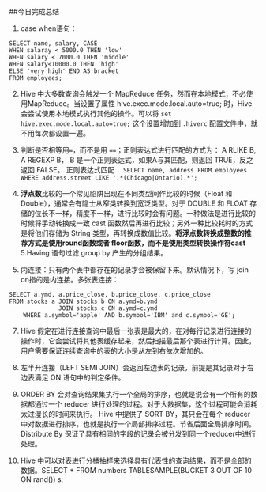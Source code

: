 ##今日完成总结
1. case when语句： 
  ``` 
SELECT name, salary, CASE 
  WHEN salaray < 5000.0 THEN 'low' 
  WHEN salary < 7000.0 THEN 'middle' 
  WHEN salary<10000.0 THEN 'high' 
  ELSE 'very high' END AS bracket 
  FROM employees; 
  ```

2. Hive 中大多数查询会触发一个 MapReduce 任务，然而在本地模式，不必使用MapReduce。当设置了属性 hive.exec.mode.local.auto=true; 时，Hive 会尝试使用本地模式执行其他的操作。可以将 `set hive.exec.mode.local.auto=true;` 这个设置增加到 `.hiverc` 配置文件中，就不用每次都设置一遍。
3. 判断是否相等用`=`，而不是用 `==`；正则表达式进行匹配的方式为： A RLIKE B, A REGEXP B， B 是一个正则表达式，如果A与其匹配，则返回 TRUE，反之返回 FALSE。 正则表达式匹配： `SELECT name, address FROM employees WHERE address.street LIKE '.*(Chicago|Ontario).*';`
4. **浮点数**比较的一个常见陷阱出现在不同类型间作比较的时候（Float 和 Double），通常会有隐士从窄类转换到宽泛类型。对于 DOUBLE 和 FLOAT 存储的位长不一样，精度不一样，进行比较时会有问题。一种做法是进行比较的时候将手动转换成一致 cast 函数然后再进行比较；另外一种比较耗时的方式是将他们存储为 String 类型，再转换成数值比较。**将浮点数转换成整数的推荐方式是使用round函数或者 floor函数，而不是使用类型转换操作符cast**
5.Having 语句过滤 group by 产生的分组结果。

6. 内连接：只有两个表中都存在的记录才会被保留下来。默认情况下，写 join on指的是内连接。多张表连接：

```
SELECT a.ymd, a.price_close, b.price_close, c.price_close
FROM stocks a JOIN stocks b ON a.ymd=b.ymd
              JOIN stocks c ON a.ymd=c.ymd
    WHERE a.symbol='apple' AND b.symbol='IBM' and c.symbol='GE';
```

7. Hive 假定在进行连接查询中最后一张表是最大的，在对每行记录进行连接的操作时，它会尝试将其他表缓存起来，然后扫描最后那个表进行计算。因此，用户需要保证连续查询中的表的大小是从左到右依次增加的。
8. 左半开连接（LEFT SEMI JOIN）会返回左边表的记录，前提是其记录对于右边表满足 ON 语句中的判定条件。
9. ORDER BY 会对查询结果集执行一个全局的排序，也就是说会有一个所有的数据都通过一个 reducer 进行处理的过程。对于大数据集，这个过程可能会消耗太过漫长的时间来执行。 Hive 中提供了 SORT BY，其只会在每个 reducer 中对数据进行排序，也就是执行一个局部排序过程。节省后面全局排序时间。 Distribute By 保证了具有相同的字段的记录会被分发到同一个reducer中进行处理。

10. Hive 中可以对表进行分桶抽样来选择具有代表性的查询结果，而不是全部的数据。SELECT * FROM numbers TABLESAMPLE(BUCKET 3 OUT OF 10 ON rand()) s;
